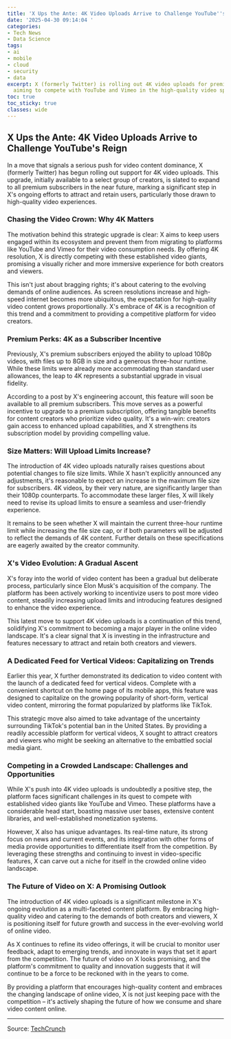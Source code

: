 ```yaml
---
title: 'X Ups the Ante: 4K Video Uploads Arrive to Challenge YouTube''s Reign'
date: '2025-04-30 09:14:04 '
categories:
- Tech News
- Data Science
tags:
- ai
- mobile
- cloud
- security
- data
excerpt: X (formerly Twitter) is rolling out 4K video uploads for premium subscribers,
  aiming to compete with YouTube and Vimeo in the high-quality video space.
toc: true
toc_sticky: true
classes: wide
---
```


## X Ups the Ante: 4K Video Uploads Arrive to Challenge YouTube's Reign

In a move that signals a serious push for video content dominance, X (formerly Twitter) has begun rolling out support for 4K video uploads. This upgrade, initially available to a select group of creators, is slated to expand to all premium subscribers in the near future, marking a significant step in X's ongoing efforts to attract and retain users, particularly those drawn to high-quality video experiences.

### Chasing the Video Crown: Why 4K Matters

The motivation behind this strategic upgrade is clear: X aims to keep users engaged within its ecosystem and prevent them from migrating to platforms like YouTube and Vimeo for their video consumption needs. By offering 4K resolution, X is directly competing with these established video giants, promising a visually richer and more immersive experience for both creators and viewers.

This isn't just about bragging rights; it's about catering to the evolving demands of online audiences. As screen resolutions increase and high-speed internet becomes more ubiquitous, the expectation for high-quality video content grows proportionally. X's embrace of 4K is a recognition of this trend and a commitment to providing a competitive platform for video creators.

### Premium Perks: 4K as a Subscriber Incentive

Previously, X's premium subscribers enjoyed the ability to upload 1080p videos, with files up to 8GB in size and a generous three-hour runtime. While these limits were already more accommodating than standard user allowances, the leap to 4K represents a substantial upgrade in visual fidelity. 

According to a post by X's engineering account, this feature will soon be available to all premium subscribers. This move serves as a powerful incentive to upgrade to a premium subscription, offering tangible benefits for content creators who prioritize video quality. It's a win-win: creators gain access to enhanced upload capabilities, and X strengthens its subscription model by providing compelling value.

### Size Matters: Will Upload Limits Increase?

The introduction of 4K video uploads naturally raises questions about potential changes to file size limits. While X hasn't explicitly announced any adjustments, it's reasonable to expect an increase in the maximum file size for subscribers. 4K videos, by their very nature, are significantly larger than their 1080p counterparts. To accommodate these larger files, X will likely need to revise its upload limits to ensure a seamless and user-friendly experience.

It remains to be seen whether X will maintain the current three-hour runtime limit while increasing the file size cap, or if both parameters will be adjusted to reflect the demands of 4K content. Further details on these specifications are eagerly awaited by the creator community.

### X's Video Evolution: A Gradual Ascent

X's foray into the world of video content has been a gradual but deliberate process, particularly since Elon Musk's acquisition of the company. The platform has been actively working to incentivize users to post more video content, steadily increasing upload limits and introducing features designed to enhance the video experience.

This latest move to support 4K video uploads is a continuation of this trend, solidifying X's commitment to becoming a major player in the online video landscape. It's a clear signal that X is investing in the infrastructure and features necessary to attract and retain both creators and viewers.

### A Dedicated Feed for Vertical Videos: Capitalizing on Trends

Earlier this year, X further demonstrated its dedication to video content with the launch of a dedicated feed for vertical videos. Complete with a convenient shortcut on the home page of its mobile apps, this feature was designed to capitalize on the growing popularity of short-form, vertical video content, mirroring the format popularized by platforms like TikTok.

This strategic move also aimed to take advantage of the uncertainty surrounding TikTok's potential ban in the United States. By providing a readily accessible platform for vertical videos, X sought to attract creators and viewers who might be seeking an alternative to the embattled social media giant.

### Competing in a Crowded Landscape: Challenges and Opportunities

While X's push into 4K video uploads is undoubtedly a positive step, the platform faces significant challenges in its quest to compete with established video giants like YouTube and Vimeo. These platforms have a considerable head start, boasting massive user bases, extensive content libraries, and well-established monetization systems.

However, X also has unique advantages. Its real-time nature, its strong focus on news and current events, and its integration with other forms of media provide opportunities to differentiate itself from the competition. By leveraging these strengths and continuing to invest in video-specific features, X can carve out a niche for itself in the crowded online video landscape.

### The Future of Video on X: A Promising Outlook

The introduction of 4K video uploads is a significant milestone in X's ongoing evolution as a multi-faceted content platform. By embracing high-quality video and catering to the demands of both creators and viewers, X is positioning itself for future growth and success in the ever-evolving world of online video.

As X continues to refine its video offerings, it will be crucial to monitor user feedback, adapt to emerging trends, and innovate in ways that set it apart from the competition. The future of video on X looks promising, and the platform's commitment to quality and innovation suggests that it will continue to be a force to be reckoned with in the years to come.

By providing a platform that encourages high-quality content and embraces the changing landscape of online video, X is not just keeping pace with the competition – it's actively shaping the future of how we consume and share video content online.

---

Source: [TechCrunch](https://techcrunch.com/2025/04/30/x-is-rolling-out-support-for-4k-video-uploads/)